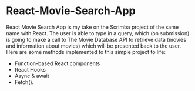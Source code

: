 # React-Movie-Search-App
React Movie Search App is my take on the Scrimba project of the same name with React.
The user is able to type in a query, which (on submission) is going to make a call to The Movie Database API to retrieve data (movies and information about movies) which will be presented back to the user. Here are some methods implemented to this simple project to life:
* Function-based React components
* React Hooks
* Async & await
* Fetch().



